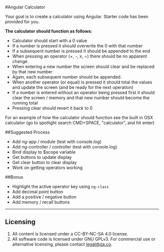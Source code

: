 #Angular Calculator

Your goal is to create a calculator using Angular. Starter code has been provided for you.

**The calculator should function as follows:**

* Calculator should start with a 0 value
* If a number is pressed it should overwrite the 0 with that number
* If a subsequent number is pressed it should be appended to the end
* When pressing an operator (+, -, x, ÷) there should be no apparent change.
* When entering a new number the screen should clear and be replaced by that new number
* Again, each subsequent number should be appended.
* When another operator (or equal) is pressed it should total the values and update the screen (and be ready for the next operation)
* If a number is entered without an operator being pressed first it should clear the screen / memory and that new number should become the running total
* Pressing clear should revert it back to 0


For an example of how the calculator should function see the built in OSX calculator (go to spotlight search CMD+SPACE, "calculator", and hit enter)

##Suggested Process

* Add ng-app / module (test with console.log)
* Add ng-controller / controller (test with console.log)
* Bind display to $scope variable
* Get buttons to update display
* Get clear button to clear display
* Work on getting operators working

##Bonus

* Highlight the active operator key using `ng-class`
* Add decimal point button
* Add a positive / negative button
* Add memory / recall buttons

---

## Licensing
1. All content is licensed under a CC-BY-NC-SA 4.0 license.
2. All software code is licensed under GNU GPLv3. For commercial use or alternative licensing, please contact legal@ga.co.
